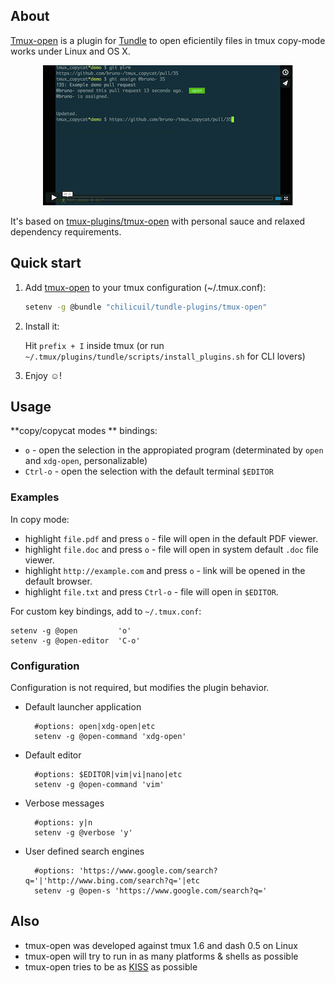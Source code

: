 ## About

[Tmux-open](https://github.com/chilicuil/tundle-plugins/tree/master/tmux-open) is a plugin for [Tundle](https://github.com/chilicuil/tundle) to open eficientily files in tmux copy-mode works under Linux and OS X.

<p align="center">
<a href="http://vimeo.com/102455265" target="_blank"><img src="./img/screencast_img.png" alt="tmux-open video"/></a>
</p>

It's based on [tmux-plugins/tmux-open](https://github.com/tmux-plugins/tmux-open) with personal sauce and relaxed dependency requirements.

## Quick start

1. Add [tmux-open](https://github.com/chilicuil/tundle-plugins/tree/master/tmux-open) to your tmux configuration (~/.tmux.conf):

   ```sh
   setenv -g @bundle "chilicuil/tundle-plugins/tmux-open"
   ```

2. Install it:

   Hit `prefix + I` inside tmux (or run `~/.tmux/plugins/tundle/scripts/install_plugins.sh` for CLI lovers)

3. Enjoy ☺!

## Usage

**copy/copycat modes ** bindings:

- `o` - open the selection in the appropiated program (determinated by `open` and `xdg-open`, personalizable)
- `Ctrl-o` - open the selection with the default terminal `$EDITOR`

### Examples

In copy mode:

- highlight `file.pdf` and press `o` - file will open in the default PDF viewer.
- highlight `file.doc` and press `o` - file will open in system default `.doc` file viewer.
- highlight `http://example.com` and press `o` - link will be opened in the default browser.
- highlight `file.txt` and press `Ctrl-o` - file will open in `$EDITOR`.

For custom key bindings, add to `~/.tmux.conf`:

    setenv -g @open         'o'
    setenv -g @open-editor  'C-o'

### Configuration

Configuration is not required, but modifies the plugin behavior.

- Default launcher application

        #options: open|xdg-open|etc
        setenv -g @open-command 'xdg-open'

- Default editor

        #options: $EDITOR|vim|vi|nano|etc
        setenv -g @open-command 'vim'

- Verbose messages

        #options: y|n
        setenv -g @verbose 'y'

- User defined search engines

        #options: 'https://www.google.com/search?q='|'http://www.bing.com/search?q='|etc
        setenv -g @open-s 'https://www.google.com/search?q='

## Also

* tmux-open was developed against tmux 1.6 and dash 0.5 on Linux
* tmux-open will try to run in as many platforms & shells as possible
* tmux-open tries to be as [KISS](http://en.wikipedia.org/wiki/KISS_principle) as possible

